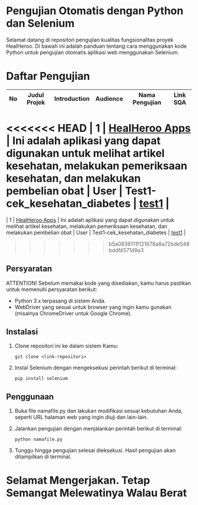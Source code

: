 # Pengujian Otomatis dengan Python dan Selenium
Selamat datang di repositori pengujian kualitas fungsionalitas proyek HealHeroo. Di bawah ini adalah panduan tentang cara menggunakan kode Python untuk pengujian otomatis aplikasi web menggunakan Selenium.


# Daftar Pengujian

| No  | Judul Projek        | Introduction                                                       | Audience | Nama Pengujian                | Link SQA                                                                                             |
| --- | ------------------- | ------------------------------------------------------------------ | -------- | ----------------------------- | ---------------------------------------------------------------------------------------------------- |
<<<<<<< HEAD
| 1   | [HealHeroo Apps](https://healhero.my.id/) | Ini adalah aplikasi yang dapat digunakan untuk melihat artikel kesehatan, melakukan pemeriksaan kesehatan, dan melakukan pembelian obat | User     | Test1-cek_kesehatan_diabetes | [test1](https://software-qualty.github.io/JuwitaStefany/HealHerooApp/Test-cekDiabetes) |
=======
| 1   | [HealHeroo Apps](https://healhero.my.id/) | Ini adalah aplikasi yang dapat digunakan untuk melihat artikel kesehatan, melakukan pemeriksaan kesehatan, dan melakukan pembelian obat | User     | Test1-cek_kesehatan_diabetes | [test1](https://github.com/Software-Quality-Baik/JuwitaStefany/HealHeroApp/Test-cekDiabetes) |  
>>>>>>> b5a0838111f121678a8a72bde548bddf4571d9a3


## Persyaratan

ATTENTION! Sebelum memakai kode yang disediakan, kamu harus pastikan untuk memenuhi persyaratan berikut:

- Python 3.x terpasang di sistem Anda.
- WebDriver yang sesuai untuk browser yang ingin kamu gunakan (misalnya ChromeDriver untuk Google Chrome).

## Instalasi

1. Clone repositori ini ke dalam sistem Kamu:

   ```
   git clone <link-repositori>
   ```

2. Instal Selenium dengan mengeksekusi perintah berikut di terminal:

   ```
   pip install selenium
   ```

## Penggunaan

1. Buka file namafile.py dan lakukan modifikasi sesuai kebutuhan Anda, seperti URL halaman web yang ingin diuji dan lain-lain.

2. Jalankan pengujian dengan menjalankan perintah berikut di terminal:

   ```
   python namafile.py
   ```

3. Tunggu hingga pengujian selesai dieksekusi. Hasil pengujian akan ditampilkan di terminal.


# Selamat Mengerjakan. Tetap Semangat Melewatinya Walau Berat
